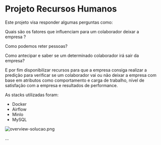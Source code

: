 # Projeto Recursos Humanos

Este projeto visa responder algumas perguntas como:

Quais são os fatores que influenciam para um colaborador deixar a empresa ?

Como podemos reter pessoas?

Como antecipar e saber se um determinado colaborador irá sair da empresa?

E por fim disponibilizar recursos para que a empresa consiga realizar a
predição para verificar se um colaborador vai ou não deixar a empresa
com base em atributos como comportamento e carga de trabalho, nível
de satisfação com a empresa e resultados de performance.

As stacks utilizadas foram:

- Docker
- Airflow
- MinIo
- MySQL

![overview-solucao.png](Projeto%20Recursos%20Humanos%20b0dee6c7153e4f39a9cd68ed8951687e/overview-solucao.png)

…